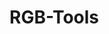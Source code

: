# RGB-Tools

<script type='text/javascript' src='https://storage.ko-fi.com/cdn/widget/Widget_2.js'></script><script type='text/javascript'>kofiwidget2.init('Get a Copper Seed for the Iron Sparrow!', '#9e9164', 'V7V0LFW8Y');kofiwidget2.draw();</script> 
